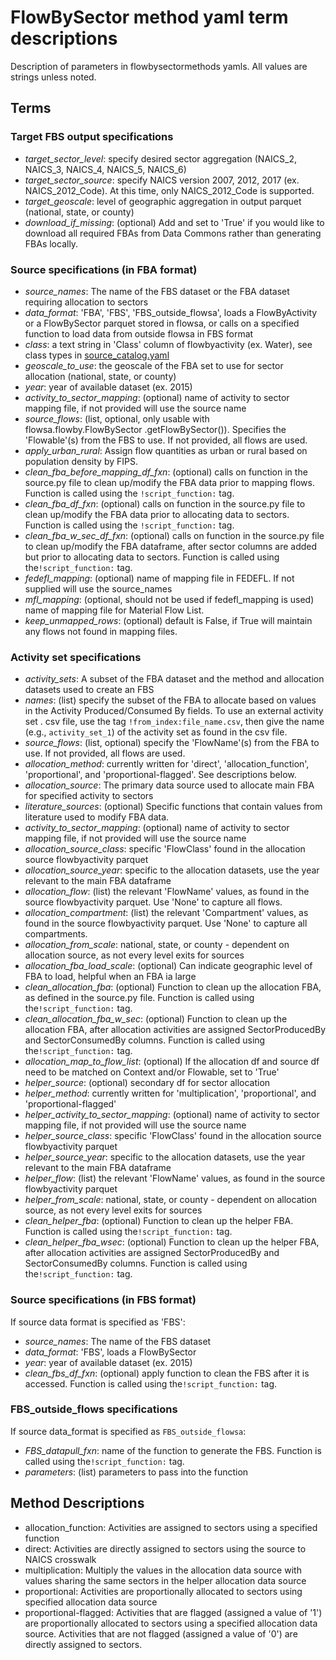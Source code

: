 # FlowBySector method yaml term descriptions
Description of parameters in flowbysectormethods yamls. All values are
strings unless noted.

## Terms
### Target FBS output specifications
- _target_sector_level_: specify desired sector aggregation (NAICS_2,
  NAICS_3, NAICS_4, NAICS_5, NAICS_6)
- _target_sector_source_: specify NAICS version 2007, 2012, 2017 (ex.
  NAICS_2012_Code). At this time, only NAICS_2012_Code is supported.
- _target_geoscale_: level of geographic aggregation in output parquet
  (national, state, or county)
- _download_if_missing_: (optional) Add and set to 'True' if you would like
  to download all required FBAs from Data Commons rather than generating
  FBAs locally.

### Source specifications (in FBA format)
- _source_names_: The name of the FBS dataset or the FBA dataset requiring
  allocation to sectors
- _data_format_: 'FBA', 'FBS', 'FBS_outside_flowsa', loads a FlowByActivity
  or a FlowBySector parquet stored in flowsa, or calls on a specified
  function to load data from outside flowsa in FBS format
- _class_: a text string in 'Class' column of flowbyactivity (ex. Water),
  see class types in
  [source_catalog.yaml](https://github.com/USEPA/flowsa/blob/master/flowsa/data/source_catalog.yaml)
- _geoscale_to_use_: the geoscale of the FBA set to use for sector allocation
   (national, state, or county)
- _year_: year of available dataset (ex. 2015)
- _activity_to_sector_mapping_: (optional) name of activity to sector
  mapping file, if not provided will use the source name
- _source_flows_: (list, optional, only usable with flowsa.flowby.FlowBySector
    .getFlowBySector()). Specifies the 'Flowable'(s) from the FBS to use.
    If not provided, all flows are used.
- _apply_urban_rural_: Assign flow quantities as urban or rural based on
  population density by FIPS.
- _clean_fba_before_mapping_df_fxn_: (optional) calls on function in the
  source.py file to clean up/modify the FBA data prior to mapping flows.
  Function is called using the `!script_function:` tag.
- _clean_fba_df_fxn_: (optional) calls on function in the source.py file to
  clean up/modify the FBA data prior to allocating data to sectors.
  Function is called using the `!script_function:` tag.
- _clean_fba_w_sec_df_fxn_: (optional) calls on function in the source.py
  file to clean up/modify the FBA dataframe, after sector columns are added
  but prior to allocating data to sectors. Function is called using
  the`!script_function:` tag.
- _fedefl_mapping_: (optional) name of mapping file in FEDEFL. If not
  supplied will use the source_names
- _mfl_mapping_: (optional, should not be used if fedefl_mapping is used)
  name of mapping file for Material Flow List.
- _keep_unmapped_rows_: (optional) default is False, if True will maintain any
  flows not found in mapping files.

### Activity set specifications
- _activity_sets_: A subset of the FBA dataset and the method and
  allocation datasets used to create an FBS
- _names_: (list) specify the subset of the FBA to allocate based on values in the
   Activity Produced/Consumed By fields. To use an external activity set .
  csv file, use the tag `!from_index:file_name.csv`, then give the name (e.g.,
  `activity_set_1`) of the activity set as found in the csv file.
- _source_flows_: (list, optional) specify the 'FlowName'(s) from the FBA
   to use. If not provided, all flows are used.
- _allocation_method_: currently written for 'direct',
   'allocation_function', 'proportional', and 'proportional-flagged'. See
  descriptions below.
- _allocation_source_: The primary data source used to allocate main FBA for
   specified activity to sectors
- _literature_sources_: (optional) Specific functions that contain values
  from literature used to modify FBA data.
- _activity_to_sector_mapping_: (optional) name of activity to sector
  mapping file, if not provided will use the source name
- _allocation_source_class_: specific 'FlowClass' found in the allocation
  source flowbyactivity parquet
- _allocation_source_year_: specific to the allocation datasets, use the
  year relevant to the main FBA dataframe
- _allocation_flow_: (list) the relevant 'FlowName' values, as found in the
  source flowbyactivity parquet. Use 'None' to capture all flows.
- _allocation_compartment_: (list) the relevant 'Compartment' values, as
  found in the source flowbyactivity parquet. Use 'None' to capture all
  compartments.
- _allocation_from_scale_: national, state, or county - dependent on
  allocation source, as not every level exits for sources
- _allocation_fba_load_scale_: (optional) Can indicate geographic level of
  FBA to load, helpful when an FBA ia large
- _clean_allocation_fba_: (optional) Function to clean up the allocation
  FBA, as defined in the source.py file. Function is called using
  the`!script_function:` tag.
- _clean_allocation_fba_w_sec_: (optional) Function to clean up the
  allocation FBA, after allocation activities are assigned SectorProducedBy
  and SectorConsumedBy columns. Function is called using
  the`!script_function:` tag.
- _allocation_map_to_flow_list_: (optional) If the allocation df and source
  df need to be matched on Context and/or Flowable, set to 'True'
- _helper_source_: (optional) secondary df for sector allocation
- _helper_method_: currently written for 'multiplication', 'proportional',
  and 'proportional-flagged'
- _helper_activity_to_sector_mapping_: (optional) name of activity to
  sector mapping file, if not provided will use the source name
- _helper_source_class_: specific 'FlowClass' found in the allocation
  source flowbyactivity parquet
- _helper_source_year_: specific to the allocation datasets, use the year
  relevant to the main FBA dataframe
- _helper_flow_: (list) the relevant 'FlowName' values, as found in the
  source flowbyactivity parquet
- _helper_from_scale_: national, state, or county - dependent on allocation
  source, as not every level exits for sources
- _clean_helper_fba_: (optional) Function to clean up the helper FBA.
  Function is called using the`!script_function:` tag.
- _clean_helper_fba_wsec_: (optional) Function to clean up the helper FBA,
  after allocation activities are assigned SectorProducedBy and
  SectorConsumedBy columns. Function is called using
  the`!script_function:` tag.

### Source specifications (in FBS format)
If source data format is specified as 'FBS':
- _source_names_: The name of the FBS dataset
- _data_format_: 'FBS', loads a FlowBySector
- _year_: year of available dataset (ex. 2015)
- _clean_fbs_df_fxn_: (optional) apply function to clean the FBS after it
  is accessed. Function is called using the`!script_function:` tag.

### FBS_outside_flows specifications
If source data_format is specified as `FBS_outside_flowsa`:
- _FBS_datapull_fxn_: name of the function to generate the FBS. Function is
  called using the`!script_function:` tag.
- _parameters_: (list) parameters to pass into the function

## Method Descriptions
- allocation_function: Activities are assigned to sectors using a specified
  function
- direct: Activities are directly assigned to sectors using the source to
  NAICS crosswalk
- multiplication: Multiply the values in the allocation data source with
  values sharing the same sectors in the helper allocation data source
- proportional: Activities are proportionally allocated to sectors using
  specified allocation data source
- proportional-flagged: Activities that are flagged (assigned a value of
  '1') are proportionally allocated to sectors using a specified allocation
  data source. Activities that are not flagged (assigned a value of '0')
  are directly assigned to sectors.
